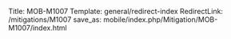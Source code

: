 Title: MOB-M1007
Template: general/redirect-index
RedirectLink: /mitigations/M1007
save_as: mobile/index.php/Mitigation/MOB-M1007/index.html